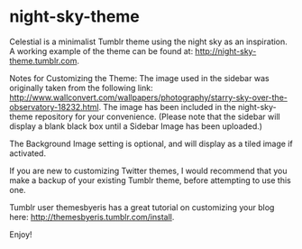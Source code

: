 night-sky-theme
===============

Celestial is a minimalist Tumblr theme using the night sky as an inspiration. A working example of the theme can be found at: http://night-sky-theme.tumblr.com.

Notes for Customizing the Theme: 
The image used in the sidebar was originally taken from the following link: http://www.wallconvert.com/wallpapers/photography/starry-sky-over-the-observatory-18232.html. The image has been included in the night-sky-theme repository for your convenience. (Please note that the sidebar will display a blank black box until a Sidebar Image has been uploaded.)

The Background Image setting is optional, and will display as a tiled image if activated.

If you are new to customizing Twitter themes, I would recommend that you make a backup of your existing Tumblr theme,
before attempting to use this one.

Tumblr user themesbyeris has a great tutorial on customizing your blog here: http://themesbyeris.tumblr.com/install.

Enjoy!
